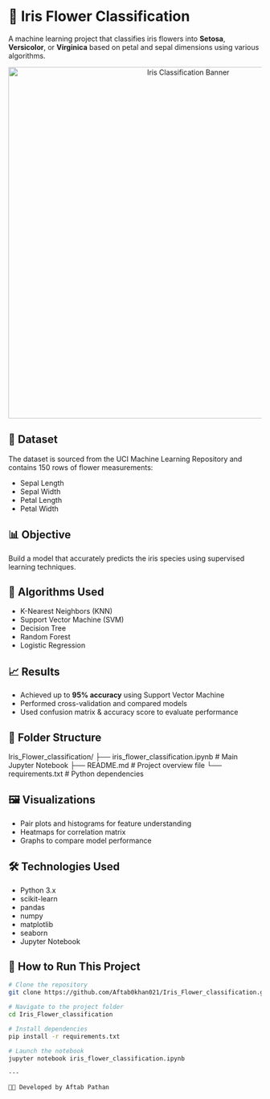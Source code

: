 # 🌸 Iris Flower Classification

A machine learning project that classifies iris flowers into **Setosa**, **Versicolor**, or **Virginica** based on petal and sepal dimensions using various algorithms.
<p align="center">
  <img src="https://images.app.goo.gl/BS1R9X5PT5GASCQu5" alt="Iris Classification Banner" width="700"/>
</p>

## 📂 Dataset

The dataset is sourced from the UCI Machine Learning Repository and contains 150 rows of flower measurements:
- Sepal Length
- Sepal Width
- Petal Length
- Petal Width

## 📊 Objective

Build a model that accurately predicts the iris species using supervised learning techniques.

## 🧠 Algorithms Used

- K-Nearest Neighbors (KNN)
- Support Vector Machine (SVM)
- Decision Tree
- Random Forest
- Logistic Regression

## 📈 Results

- Achieved up to **95% accuracy** using Support Vector Machine
- Performed cross-validation and compared models
- Used confusion matrix & accuracy score to evaluate performance

## 📁 Folder Structure

Iris_Flower_classification/
├── iris_flower_classification.ipynb # Main Jupyter Notebook
├── README.md # Project overview file
└── requirements.txt # Python dependencies


## 🖼️ Visualizations

- Pair plots and histograms for feature understanding
- Heatmaps for correlation matrix
- Graphs to compare model performance

## 🛠️ Technologies Used

- Python 3.x
- scikit-learn
- pandas
- numpy
- matplotlib
- seaborn
- Jupyter Notebook

## 🚀 How to Run This Project

```bash
# Clone the repository
git clone https://github.com/Aftab0khan021/Iris_Flower_classification.git

# Navigate to the project folder
cd Iris_Flower_classification

# Install dependencies
pip install -r requirements.txt

# Launch the notebook
jupyter notebook iris_flower_classification.ipynb

---

👨‍💻 Developed by Aftab Pathan
